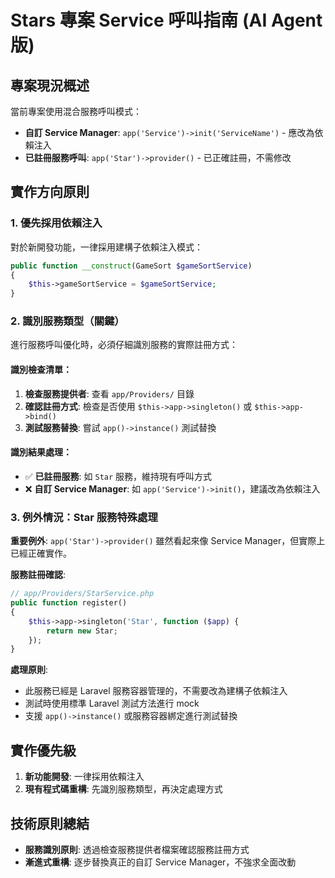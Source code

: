 # Stars 專案 Service 呼叫指南 (AI Agent 版)

## 專案現況概述

當前專案使用混合服務呼叫模式：
- **自訂 Service Manager**: `app('Service')->init('ServiceName')` - 應改為依賴注入
- **已註冊服務呼叫**: `app('Star')->provider()` - 已正確註冊，不需修改

## 實作方向原則

### 1. 優先採用依賴注入
對於新開發功能，一律採用建構子依賴注入模式：
```php
public function __construct(GameSort $gameSortService)
{
    $this->gameSortService = $gameSortService;
}
```

### 2. 識別服務類型（關鍵）
進行服務呼叫優化時，必須仔細識別服務的實際註冊方式：

#### 識別檢查清單：
1. **檢查服務提供者**: 查看 `app/Providers/` 目錄
2. **確認註冊方式**: 檢查是否使用 `$this->app->singleton()` 或 `$this->app->bind()`
3. **測試服務替換**: 嘗試 `app()->instance()` 測試替換

#### 識別結果處理：
- ✅ **已註冊服務**: 如 `Star` 服務，維持現有呼叫方式
- ❌ **自訂 Service Manager**: 如 `app('Service')->init()`，建議改為依賴注入

### 3. 例外情況：Star 服務特殊處理

**重要例外**: `app('Star')->provider()` 雖然看起來像 Service Manager，但實際上已經正確實作。

**服務註冊確認**:
```php
// app/Providers/StarService.php
public function register()
{
    $this->app->singleton('Star', function ($app) {
        return new Star;
    });
}
```

**處理原則**:
- 此服務已經是 Laravel 服務容器管理的，不需要改為建構子依賴注入
- 測試時使用標準 Laravel 測試方法進行 mock
- 支援 `app()->instance()` 或服務容器綁定進行測試替換

## 實作優先級

1. **新功能開發**: 一律採用依賴注入
2. **現有程式碼重構**: 先識別服務類型，再決定處理方式

## 技術原則總結

- **服務識別原則**: 透過檢查服務提供者檔案確認服務註冊方式
- **漸進式重構**: 逐步替換真正的自訂 Service Manager，不強求全面改動
